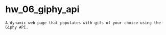 # hw_06_giphy_api
    A dynamic web page that populates with gifs of your choice using the Giphy API.